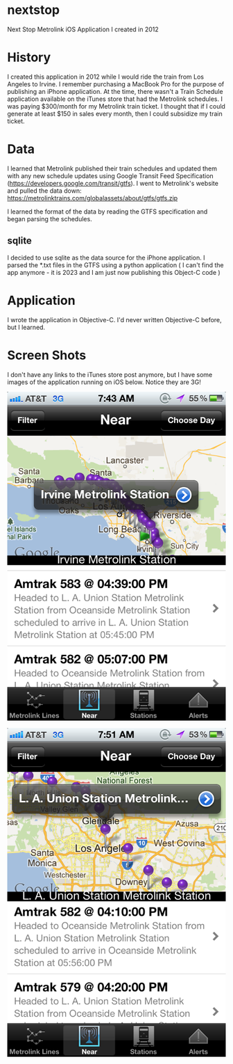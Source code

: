 # nextstop
Next Stop Metrolink iOS Application I created in 2012

# History 
I created this application in 2012 while I would ride the train from Los Angeles to Irvine. 
I remember purchasing a MacBook Pro for the purpose of publishing an iPhone application. At the time, there wasn't a Train Schedule application available on the iTunes store that had the Metrolink schedules. I was paying $300/month for my Metrolink train ticket. I thought that if I could generate at least $150 in sales every month, then I could subsidize my train ticket. 

# Data 
I learned that Metrolink published their train schedules and updated them with any new schedule updates using Google Transit Feed Specification (https://developers.google.com/transit/gtfs). 
I went to Metrolink's website and pulled the data down: https://metrolinktrains.com/globalassets/about/gtfs/gtfs.zip

I learned the format of the data by reading the GTFS specification and began parsing the schedules.

## sqlite
I decided to use sqlite as the data source for the iPhone application. I parsed the *.txt files in the GTFS using a python application ( I can't find the app anymore - it is 2023 and I am just now publishing this Object-C code ) 

# Application
I wrote the application in Objective-C. I'd never written Objective-C before, but I learned. 

# Screen Shots
I don't have any links to the iTunes store post anymore, but I have some images of the application running on iOS below. 
Notice they are 3G! 



![Alt text](img/img5.png?raw=true "Title")

![Alt text](img/img6.PNG?raw=true "Title")
